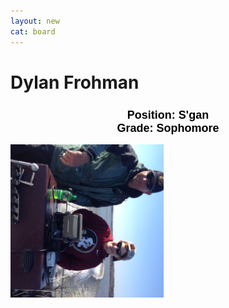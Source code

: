 ```yaml
---
layout: new
cat: board
---
```


<style>

h2 {
font-size: 18px;
color: Black;
font-family: Arial;
text-align: center;
}

div.maintext {
    -webkit-column-count: 2;
    -moz-column-count: 2;
    column-count: 2;
}

img {
    -webkit-column-span: 1; 
    column-span: 1;
    float: right;

    -ms-transform: rotate(90deg);
    -webkit-transform: rotate(90deg);
    transform: rotate(90deg);
    }
    
p {
    -webkit-column-span: 1; 
    column-span: 1;
</style>


# Dylan Frohman
<h2> Position: S'gan <br>
Grade: Sophomore </h2>

<div class="maintext">
<img style="margin:auto; display:block;" src="Dylan.jpg" style="width:40%;height:40%;">
<!--<p> Dylan likes football, basketball, bbyo, and dinosaurs, and his favorite food is pizza. </p>-->
</div>

